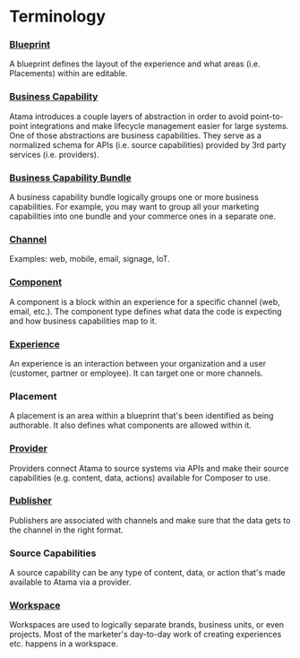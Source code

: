 # Terminology

### [Blueprint](../composer-studio/authoring-guides/blueprint/index.md)
A blueprint defines the layout of the experience and what areas (i.e. Placements) within are editable.

### [Business Capability](../composer-core/business-capability/README.md)
Atama introduces a couple layers of abstraction in order to avoid point-to-point integrations and make lifecycle management easier for large systems. One of those abstractions are business capabilities. They serve as a normalized schema for APIs (i.e. source capabilities) provided by 3rd party services (i.e. providers).

### [Business Capability Bundle](../composer-core/business-capability-bundle.md)
A business capability bundle logically groups one or more business capabilities. For example, you may want to group all your marketing capabilities into one bundle and your commerce ones in a separate one.

### [Channel](../composer-studio/authoring-guides/channel.md)
Examples: web, mobile, email, signage, IoT.

### [Component](../composer-studio/authoring-guides/component/index.md)
A component is a block within an experience for a specific channel (web, email, etc.). The component type defines what data the code is expecting and how business capabilities map to it.

### [Experience](../composer-studio/authoring-guides/experience/index.md)
An experience is an interaction between your organization and a user (customer, partner or employee). It can target one or more channels.

### Placement
A placement is an area within a blueprint that's been identified as being authorable. It also defines what components are allowed within it.

### [Provider](../composer-core/providers/README.md)
Providers connect Atama to source systems via APIs and make their source capabilities (e.g. content, data, actions) available for Composer to use.

### [Publisher](../composer-studio/authoring-guides/channel.md#publisher)
Publishers are associated with channels and make sure that the data gets to the channel in the right format.

### Source Capabilities
A source capability can be any type of content, data, or action that's made available to Atama via a provider.

### [Workspace](../composer-studio/authoring-guides/workspace.md)
Workspaces are used to logically separate brands, business units, or even projects. Most of the marketer's day-to-day work of creating experiences etc. happens in a workspace.
